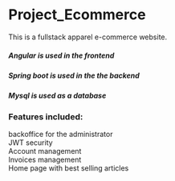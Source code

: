 # Project_Ecommerce
This is a fullstack apparel e-commerce website.

##### Angular is used in the frontend  
##### Spring boot is used in the the backend  
##### Mysql is used as a database

### Features included:  
backoffice for the administrator  
JWT security  
Account management  
Invoices management  
Home page with best selling articles  


